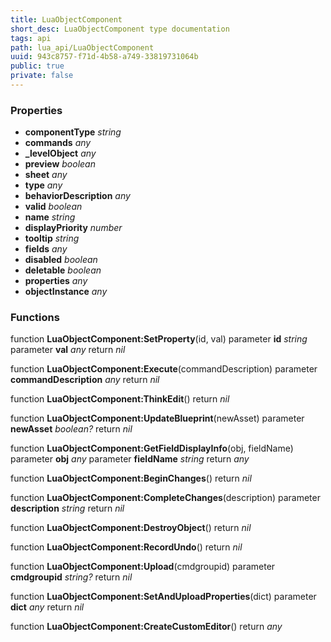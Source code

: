 ```yaml
---
title: LuaObjectComponent
short_desc: LuaObjectComponent type documentation
tags: api
path: lua_api/LuaObjectComponent
uuid: 943c8757-f71d-4b58-a749-33819731064b
public: true
private: false
---
```




### Properties

* **componentType** *string* 
* **commands** *any* 
* **_levelObject** *any* 
* **preview** *boolean* 
* **sheet** *any* 
* **type** *any* 
* **behaviorDescription** *any* 
* **valid** *boolean* 
* **name** *string* 
* **displayPriority** *number* 
* **tooltip** *string* 
* **fields** *any* 
* **disabled** *boolean* 
* **deletable** *boolean* 
* **properties** *any* 
* **objectInstance** *any* 

### Functions

function **LuaObjectComponent:SetProperty**(id, val)
  parameter **id** *string*
  parameter **val** *any*
  return *nil*

function **LuaObjectComponent:Execute**(commandDescription)
  parameter **commandDescription** *any*
  return *nil*

function **LuaObjectComponent:ThinkEdit**()
  return *nil*

function **LuaObjectComponent:UpdateBlueprint**(newAsset)
  parameter **newAsset** *boolean?*
  return *nil*

function **LuaObjectComponent:GetFieldDisplayInfo**(obj, fieldName)
  parameter **obj** *any*
  parameter **fieldName** *string*
  return *any*

function **LuaObjectComponent:BeginChanges**()
  return *nil*

function **LuaObjectComponent:CompleteChanges**(description)
  parameter **description** *string*
  return *nil*

function **LuaObjectComponent:DestroyObject**()
  return *nil*

function **LuaObjectComponent:RecordUndo**()
  return *nil*

function **LuaObjectComponent:Upload**(cmdgroupid)
  parameter **cmdgroupid** *string?*
  return *nil*

function **LuaObjectComponent:SetAndUploadProperties**(dict)
  parameter **dict** *any*
  return *nil*

function **LuaObjectComponent:CreateCustomEditor**()
  return *any*
